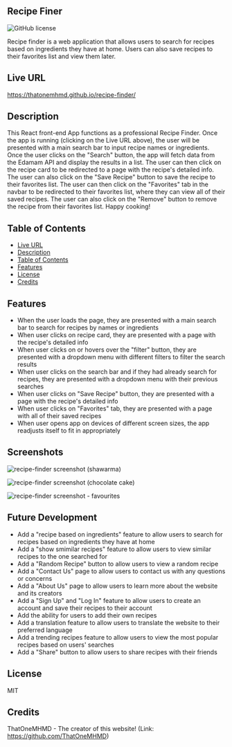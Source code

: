 ## Recipe Finer

![GitHub license](https://img.shields.io/badge/license-MIT-blue.svg)

Recipe finder is a web application that allows users to search for recipes based on ingredients they have at home. Users can also save recipes to their favorites list and view them later.

## Live URL

https://thatonemhmd.github.io/recipe-finder/

## Description

This React front-end App functions as a professional Recipe Finder. Once the app is running (clicking on the Live URL above), the user will be presented with a main search bar to input recipe names or ingredients. Once the user clicks on the "Search" button, the app will fetch data from the Edamam API and display the results in a list. The user can then click on the recipe card to be redirected to a page with the recipe's detailed info. The user can also click on the "Save Recipe" button to save the recipe to their favorites list. The user can then click on the "Favorites" tab in the navbar to be redirected to their favorites list, where they can view all of their saved recipes. The user can also click on the "Remove" button to remove the recipe from their favorites list. Happy cooking!

## Table of Contents

- [Live URL](#live-url)
- [Description](#description)
- [Table of Contents](#table-of-contents)
- [Features](#features)
- [License](#license)
- [Credits](#credits)

## Features

- When the user loads the page, they are presented with a main search bar to search for recipes by names or ingredients
- When user clicks on recipe card, they are presented with a page with the recipe's detailed info
- When user clicks on or hovers over the "filter" button, they are presented with a dropdown menu with different filters to filter the search results
- When user clicks on the search bar and if they had already search for recipes, they are presented with a dropdown menu with their previous searches 
- When user clicks on "Save Recipe" button, they are presented with a page with the recipe's detailed info
- When user clicks on "Favorites" tab, they are presented with a page with all of their saved recipes
- When user opens app on devices of different screen sizes, the app readjusts itself to fit in appropriately

## Screenshots

![recipe-finder screenshot (shawarma)](https://github.com/ThatOneMHMD/recipe-finder/assets/126360257/ed4e43c8-504c-4425-88d5-f25ebdab0646)

![recipe-finder screenshot (chocolate cake)](https://github.com/ThatOneMHMD/recipe-finder/assets/126360257/40b3d9d3-15d1-4848-8719-c415b1ab4c41)

![recipe-finder screenshot - favourites](https://github.com/ThatOneMHMD/recipe-finder/assets/126360257/7c19756a-bf0c-4734-aadc-d1083ac0f1b1)

## Future Development
- Add a "recipe based on ingredients" feature to allow users to search for recipes based on ingredients they have at home
- Add a "show smimilar recipes" feature to allow users to view similar recipes to the one searched for  
- Add a "Random Recipe" button to allow users to view a random recipe
- Add a "Contact Us" page to allow users to contact us with any questions or concerns
- Add a "About Us" page to allow users to learn more about the website and its creators
- Add a "Sign Up" and "Log In" feature to allow users to create an account and save their recipes to their account
- Add the ability for users to add their own recipes
- Add a translation feature to allow users to translate the website to their preferred language
- Add a trending recipes feature to allow users to view the most popular recipes based on users' searches
- Add a "Share" button to allow users to share recipes with their friends

## License

MIT

## Credits

ThatOneMHMD - The creator of this website!
(Link: https://github.com/ThatOneMHMD)

